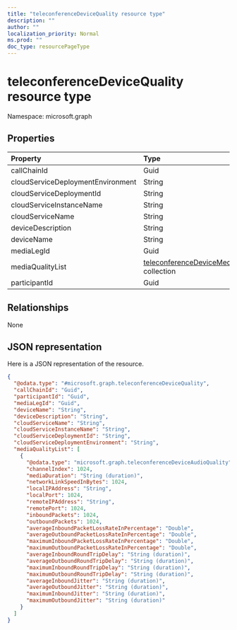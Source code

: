 ```yaml
---
title: "teleconferenceDeviceQuality resource type"
description: ""
author: ""
localization_priority: Normal
ms.prod: ""
doc_type: resourcePageType
---
```


# teleconferenceDeviceQuality resource type


Namespace: microsoft.graph



## Properties
|Property|Type|Description|
|:---|:---|:---|
|callChainId|Guid||
|cloudServiceDeploymentEnvironment|String||
|cloudServiceDeploymentId|String||
|cloudServiceInstanceName|String||
|cloudServiceName|String||
|deviceDescription|String||
|deviceName|String||
|mediaLegId|Guid||
|mediaQualityList|[teleconferenceDeviceMediaQuality](../resources/teleconferencedevicemediaquality.md) collection||
|participantId|Guid||

## Relationships
None

## JSON representation
Here is a JSON representation of the resource.
<!-- {
  "blockType": "resource",
  "@odata.type": "microsoft.graph.teleconferenceDeviceQuality"
}
-->
``` json
{
  "@odata.type": "#microsoft.graph.teleconferenceDeviceQuality",
  "callChainId": "Guid",
  "participantId": "Guid",
  "mediaLegId": "Guid",
  "deviceName": "String",
  "deviceDescription": "String",
  "cloudServiceName": "String",
  "cloudServiceInstanceName": "String",
  "cloudServiceDeploymentId": "String",
  "cloudServiceDeploymentEnvironment": "String",
  "mediaQualityList": [
    {
      "@odata.type": "microsoft.graph.teleconferenceDeviceAudioQuality",
      "channelIndex": 1024,
      "mediaDuration": "String (duration)",
      "networkLinkSpeedInBytes": 1024,
      "localIPAddress": "String",
      "localPort": 1024,
      "remoteIPAddress": "String",
      "remotePort": 1024,
      "inboundPackets": 1024,
      "outboundPackets": 1024,
      "averageInboundPacketLossRateInPercentage": "Double",
      "averageOutboundPacketLossRateInPercentage": "Double",
      "maximumInboundPacketLossRateInPercentage": "Double",
      "maximumOutboundPacketLossRateInPercentage": "Double",
      "averageInboundRoundTripDelay": "String (duration)",
      "averageOutboundRoundTripDelay": "String (duration)",
      "maximumInboundRoundTripDelay": "String (duration)",
      "maximumOutboundRoundTripDelay": "String (duration)",
      "averageInboundJitter": "String (duration)",
      "averageOutboundJitter": "String (duration)",
      "maximumInboundJitter": "String (duration)",
      "maximumOutboundJitter": "String (duration)"
    }
  ]
}
```

